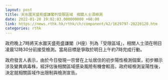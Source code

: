 ```yaml
---
layout: post
title: 天水圍天盛苑盛謙閣列受限區域　相關人士須檢測
date: 2022-01-20 19:02:03.000000000 +08:00
link: https://news.rthk.hk/rthk/ch/component/k2/1629797-20220120.htm
categories: rthk
---
```


政府晚上7時將天水圍天盛苑盛謙閣（H座）列為「受限區域」，相關人士須在明日凌晨12時30分前接受檢測。當局目標是爭取於明日上午約7時完成行動。

政府發言人表示，由於今日發現一宗曾在上址居住的初步陽性檢測個案，初步顯示涉及變異病毒株，經評估後相關區域感染風險有機會較高，政府經檢測呈陽性後，決定就相關區域作出限制與檢測宣告。
